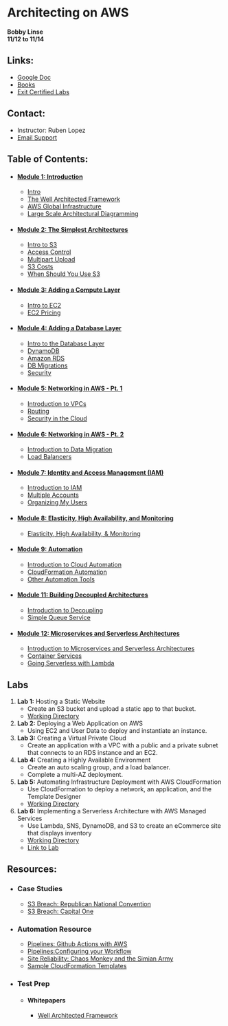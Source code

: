 # Architecting on AWS 
__Bobby Linse__  
__11/12 to 11/14__

## Links:
* [Google Doc](https://tinyurl.com/AWSArchAssoc)
* [Books](https://evantage.gilmoreglobal.com/#/)
* [Exit Certified Labs](https://exitcertified.qwiklabs.com/)

## Contact:
* Instructor: Ruben Lopez
* [Email Support](mailto:imvp@exitcertified.com)

## Table of Contents:
* #### [Module 1: Introduction](/Module1)
    * [Intro](/Module1/Intro.md)
    * [The Well Architected Framework](/Module1/The-Well-Architected-Framework.md)
    * [AWS Global Infrastructure](/Module1/AWS-Global-Infrastructure.md)
    * [Large Scale Architectural Diagramming](/Module1/Large-Scale-Architectural-Diagram.md)
* #### [Module 2: The Simplest Architectures](/Module2)
    * [Intro to S3](/Module2/Intro-to-S3.md)
    * [Access Control](/Module2/Access-Control.md)
    * [Multipart Upload](/Module2/Multipart-Upload.md)
    * [S3 Costs](/Module2/S3-Costs.md)
    * [When Should You Use S3](/Module2/When-Should-You-Use-S3.md)
* #### [Module 3: Adding a Compute Layer](/Module3)
    * [Intro to EC2](/Module3/Intro-to-EC2.md)
    * [EC2 Pricing](/Module3/EC2-Pricing.md)
* #### [Module 4: Adding a Database Layer](/Module4)
    * [Intro to the Database Layer](/Module4/Intro-to-Database-Layer.md)
    * [DynamoDB](/Module4/DynamoDB.md)
    * [Amazon RDS](/Module4/Amazon-RDS.md)
    * [DB Migrations](/Module4/AWS-DB-Migrations.md)
    * [Security](/Module4/Security.md)
* #### [Module 5: Networking in AWS - Pt. 1](/Module5)
    * [Introduction to VPCs](/Module5/VPC-Intro.md)
    * [Routing](/Module5/Routing.md)
    * [Security in the Cloud](/Module5/Security-in-the-cloud.md)
* #### [Module 6: Networking in AWS - Pt. 2](/Module6)
    * [Introduction to Data Migration](/Module6/Intro.md)
    * [Load Balancers](/Module6/Load-Balancers.md)
* #### [Module 7: Identity and Access Management (IAM)](/Module7)
    * [Introduction to IAM](/Module7/Intro.md)
    * [Multiple Accounts](/Module7/Multiple-Accounts.md)
    * [Organizing My Users](/Module7/Organizing-my-Users.md)
* #### [Module 8: Elasticity, High Availability, and Monitoring](/Module8)
    * [Elasticity, High Availability, & Monitoring](/Module8/Intro.md)
* #### [Module 9: Automation](/Module9)
    * [Introduction to Cloud Automation](/Module9/Intro.md)
    * [CloudFormation Automation](/Module9/CloudFormation.md)
    * [Other Automation Tools](/Module9/AutoTools.md)
* #### [Module 11: Building Decoupled Architectures](/Module11)
    * [Introduction to Decoupling](/Module11/Intro.md)
    * [Simple Queue Service](/Module11/SimpleQueueService.md)
* #### [Module 12: Microservices and Serverless Architectures](/Module12)
    * [Introduction to Microservices and Serverless Architectures](/Module12/Intro.md)
    * [Container Services](/Module12/Container-Services.md)
    * [Going Serverless with Lambda](/Module12/Going-Serverless.md)

## Labs
1. __Lab 1:__ Hosting a Static Website
    * Create an S3 bucket and upload a static app to that bucket.
    * [Working Directory](/Lab1)
2. __Lab 2:__ Deploying a Web Application on AWS
    * Using EC2 and User Data to deploy and instantiate an instance.
3. __Lab 3:__ Creating a Virtual Private Cloud
    * Create an application with a VPC with a public and a private subnet that connects to an RDS instance and an EC2.
4. __Lab 4:__ Creating a Highly Available Environment
    * Create an auto scaling group, and a load balancer. 
    * Complete a multi-AZ deployment.
5. __Lab 5:__ Automating Infrastructure Deployment with AWS CloudFormation
    * Use CloudFormation to deploy a network, an application, and the Template Designer
    * [Working Directory](/Lab5)
6. __Lab 6:__ Implementing a Serverless Architecture with AWS Managed Services
    * Use Lambda, SNS, DynamoDB, and S3 to create an eCommerce site that displays inventory
    * [Working Directory](/Lab6)
    * [Link to Lab](https://exitcertified.qwiklabs.com/classrooms/2422/labs/15986)

## Resources:
* ### Case Studies
    * [S3 Breach: Republican National Convention](https://www.upguard.com/breaches/the-rnc-files)
    * [S3 Breach: Capital One](https://blog.cloudsploit.com/a-technical-analysis-of-the-capital-one-hack-a9b43d7c8aea)
* ### Automation Resource
    * [Pipelines: Github Actions with AWS](https://github.com/actions/aws/tree/master/cli)
    * [Pipelines:Configuring your Workflow](https://help.github.com/en/actions/automating-your-workflow-with-github-actions/configuring-a-workflow#adding-a-workflow-status-badge-to-your-repository)
    * [Site Reliability: Chaos Monkey and the Simian Army](https://medium.com/netflix-techblog/the-netflix-simian-army-16e57fbab116)
    * [Sample CloudFormation Templates](https://aws.amazon.com/cloudformation/resources/templates/)
* ### Test Prep
    * #### Whitepapers
        * [Well Architected Framework](https://d1.awsstatic.com/whitepapers/architecture/AWS_Well-Architected_Framework.pdf)